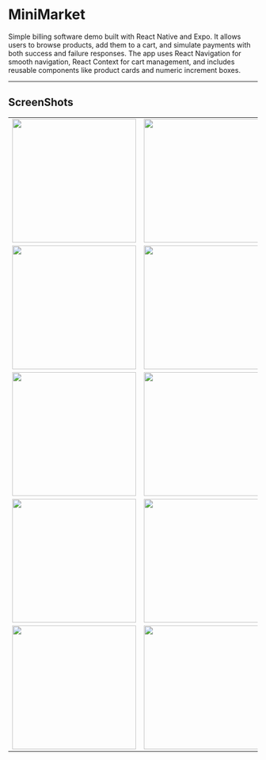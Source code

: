 # MiniMarket

Simple billing software demo built with React Native and Expo. It allows users to browse products, add them to a cart, and simulate payments with both success and failure responses. The app uses React Navigation for smooth navigation, React Context for cart management, and includes reusable components like product cards and numeric increment boxes.  

---

## ScreenShots

<table>
  <tr>
    <td><img src="https://github.com/user-attachments/assets/1d0f7b3e-fd1e-4a4e-b9b6-9c0bd8e9faa9" width="250"></td>
    <td><img src="https://github.com/user-attachments/assets/1fafb3a5-fd4b-45ab-a9f9-9c3dbd1c9199" width="250"></td>
  </tr>
  <tr>
    <td><img src="https://github.com/user-attachments/assets/26580712-6602-474b-afb0-f33ac8efa697" width="250"></td>
    <td><img src="https://github.com/user-attachments/assets/f65044c7-91e5-470f-bec9-bd4228a09c47" width="250"></td>
  </tr>
  <tr>
    <td><img src="https://github.com/user-attachments/assets/87022466-4425-4668-bc4e-8e6bbbf059fe" width="250"></td>
    <td><img src="https://github.com/user-attachments/assets/624ab417-9664-4a35-bbe7-a4e92486dc7e" width="250"></td>
  </tr>
  <tr>
    <td><img src="https://github.com/user-attachments/assets/571546ce-67b9-4915-b650-4b19bec5e614" width="250"></td>
    <td><img src="https://github.com/user-attachments/assets/cfe100a7-e418-4d62-9921-3e3f2740a9a3" width="250"></td>
  </tr>
  <tr>
    <td><img src="https://github.com/user-attachments/assets/9381c206-cf71-4ac1-a2ae-f1be4f63e142" width="250"></td>
    <td><img src="https://github.com/user-attachments/assets/d5c916c1-2871-44d2-98f8-b54993a92d74" width="250"></td>
  </tr>
</table>
